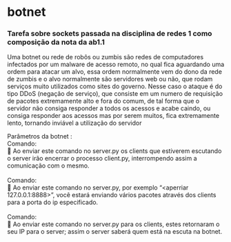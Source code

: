 # botnet
<h3>Tarefa sobre sockets passada na disciplina de redes 1 como composição da nota da ab1.1</h3>

Uma botnet ou rede de robôs ou zumbis são redes de computadores infectados por um
malware de acesso remoto, no qual fica aguardando uma ordem para atacar um alvo,
essa ordem normalmente vem do dono da rede de zumbis e o alvo normalmente são
servidores web ou não, que rodam serviços muito utilizados como sites do governo.
Nesse caso o ataque é do tipo DDoS (negação de serviço), que consiste em um numero
de requisição de pacotes extremamente alto e fora do comum, de tal forma que o
servidor não consiga responder a todos os acessos e acabe caindo, ou consiga responder
aos acessos mas por serem muitos, fica extremamente lento, tornando inviável a
utilização do servidor

Parâmetros da botnet :
<br>
Comando: <b> <esganar slaves> </b><br>
 Ao enviar este comando no server.py os clients que estiverem escutando o
server irão encerrar o processo client.py, interrompendo assim a comunicação
com o mesmo.
<br><br>
Comando: <b> <aperriar ip:port> </b><br>
 Ao enviar este comando no server.py, por exemplo “<aperriar
127.0.0.1:8888>”, você estará enviando vários pacotes através dos clients para a
porta do ip especificado.
<br><br>
Comando: <b> <espiar hosts up> </b><br>
 Ao enviar este comando no server.py para os clients, estes retornaram o seu IP
para o server; assim o server saberá quem está na escuta na botnet. 
